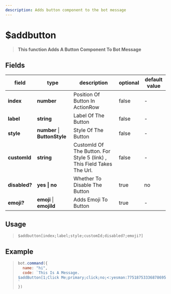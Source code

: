 ```yaml
---
description: Adds button component to the bot message
---
```


# $addbutton
> **This function Adds A Button Component To Bot Message**
## Fields
|field|type|description|optional|default value|
|-----|----|-----------|--------|-------------|
|**index**|**number**|Position Of Button In ActionRow|false|-|
|**label**|**string**|Label Of The Button|false|-|
|**style**|**number** \| **ButtonStyle** |Style Of The Button|false|-|
|**customId**|**string**|CustomId Of The Button. For Style 5 (link) , This Field Takes The Url.|false|-|
|**disabled?**|**yes \| no**|Whether To Disable The Button|true|no|
|**emoji?**|**emoji** \| **emojiId** |Adds Emoji To Button|true|-|
## Usage
> ```
> $addbutton[index;label;style;customId;disabled?;emoji?]
>```
## Example
>```javascript
>bot.command({
>   name: "hi",
>   code: `This Is A Message.
>$addButton[1;Click Me;primary;click;no;<:yesman:775187533368786954>]
>`
>})
>```

